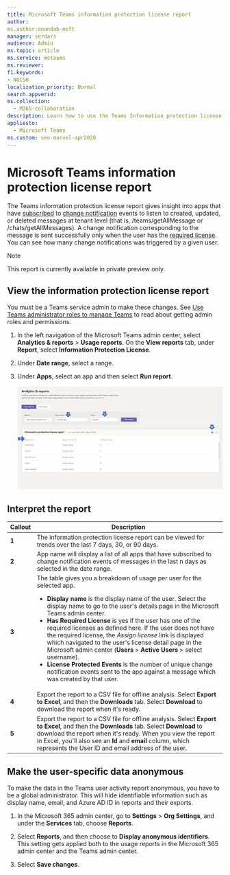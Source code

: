 ```yaml
---
title: Microsoft Teams information protection license report
author: 
ms.author:anandab-msft
manager: serdars
audience: Admin
ms.topic: article
ms.service: msteams
ms.reviewer: 
f1.keywords:
- NOCSH
localization_priority: Normal
search.appverid: 
ms.collection: 
  - M365-collaboration
description: Learn how to use the Teams Information protection license report in the Microsoft Teams admin center to see how apps in your organization are using change notification events subscription APIs.
appliesto: 
  - Microsoft Teams
ms.custom: seo-marvel-apr2020
---
```


# Microsoft Teams information protection license report

The Teams information protection license report gives insight into apps that have [subscribed](/graph/api/resources/subscription?view=graph-rest-1.0) to [change notification](/graph/api/resources/webhooks?view=graph-rest-1.0) events to listen to created, updated, or deleted messages at tenant level (that is, /teams/getAllMessage or /chats/getAllMessages). A change notification corresponding to the message is sent successfully only when the user has the [required license](/graph/teams-licenses).  You can see how many change notifications was triggered by a given user.

   > [!NOTE]
   > This report is currently available in private preview only.

## View the information protection license report

You must be a Teams service admin to make these changes. See [Use Teams administrator roles to manage Teams](../using-admin-roles.md) to read about getting admin roles and permissions.

1. In the left navigation of the Microsoft Teams admin center, select **Analytics & reports** > **Usage reports**. On the **View reports** tab, under **Report**, select **Information Protection License**.
2. Under **Date range**, select a range.
3. Under **Apps**, select an app and then select **Run report**.

    ![Screenshot of the Teams information protection license report in the Teams admin center with callouts](../media/teams-info-protection-license-report-with-callouts.png "Screenshot of the Teams information protection license report in the Teams admin center with callouts")

## Interpret the report

|Callout |Description  |
|--------|-------------|
|**1**   |The information protection license report can be viewed for trends over the last 7 days, 30, or 90 days. |
|**2**   |App name will display a list of all apps that have subscribed to change notification events of messages in the last n days as selected in the date range. |
|**3**   |The table gives you a breakdown of usage per user for the selected app.<ul><li>**Display name** is the display name of the user. Select the display name to go to the user's details page in the Microsoft Teams admin center.</li><li>**Has Required License** is yes if the user has one of the required licenses as defined here. If the user does not have the required license, the _Assign license_ link is displayed which navigated to the user's license detail page in the Microsoft admin center (**Users** > **Active Users** > select username).</li><li>**License Protected Events** is the number of unique change notification events sent to the app against a message which was created by that user.</li></ul> |
|**4**   |Export the report to a CSV file for offline analysis. Select **Export to Excel**, and then the **Downloads** tab. Select **Download** to download the report when it's ready. |
|**5**   |Export the report to a CSV file for offline analysis. Select **Export to Excel**, and then the **Downloads** tab. Select **Download** to download the report when it's ready. When you view the report in Excel, you'll also see an **Id** and **email** column, which represents the User ID and email address of the user. |

## Make the user-specific data anonymous

To make the data in the Teams user activity report anonymous, you have to be a global administrator. This will hide identifiable information such as display name, email, and Azure AD ID in reports and their exports.

1. In the Microsoft 365 admin center, go to **Settings** \> **Org Settings**, and under the **Services** tab, choose **Reports**.
    
2. Select **Reports**, and then choose to **Display anonymous identifiers**. This setting gets applied both to the usage reports in the Microsoft 365 admin center and the Teams admin center.
  
3. Select **Save changes**.
